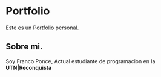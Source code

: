 # Portfolio 
Este es un Portfolio personal.
## Sobre mi.
Soy Franco Ponce, Actual estudiante de programacion en la **UTN|Reconquista**
